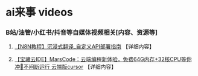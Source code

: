 # ai来事 videos

### B站/油管/小红书/抖音等自媒体视频相关[内容、资源等]

1. [【N8N教程】沉浸式翻译_自定义API部署指南](./md/1【N8N教程】沉浸式翻译_自定义API部署指南.md) 【详细内容】

2. [【宝藏云IDE】MarsCode：云端编程新体验，免费64G内存+32核CPU等你冲🚀不间断运行 云端版cursor](./md/2【宝藏云IDE】MarsCode：云端编程新体验，免费64G内存+32核CPU等你冲🚀不间断运行%20云端版cursor.md) 【详细内容】

